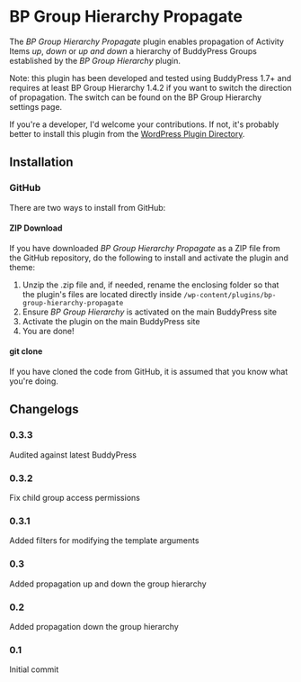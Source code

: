 BP Group Hierarchy Propagate
============================

The *BP Group Hierarchy Propagate* plugin enables propagation of Activity Items *up*, *down* or *up and down* a hierarchy of BuddyPress Groups established by the *BP Group Hierarchy* plugin.

Note: this plugin has been developed and tested using BuddyPress 1.7+ and requires at least BP Group Hierarchy 1.4.2 if you want to switch the direction of propagation. The switch can be found on the BP Group Hierarchy settings page.

If you're a developer, I'd welcome your contributions. If not, it's probably better to install this plugin from the [WordPress Plugin Directory](http://wordpress.org/plugins/bp-group-hierarchy-propagate/).

## Installation ##

### GitHub ###

There are two ways to install from GitHub:

#### ZIP Download ####

If you have downloaded *BP Group Hierarchy Propagate* as a ZIP file from the GitHub repository, do the following to install and activate the plugin and theme:

1. Unzip the .zip file and, if needed, rename the enclosing folder so that the plugin's files are located directly inside `/wp-content/plugins/bp-group-hierarchy-propagate`
2. Ensure *BP Group Hierarchy* is activated on the main BuddyPress site
3. Activate the plugin on the main BuddyPress site
4. You are done!

#### git clone ####

If you have cloned the code from GitHub, it is assumed that you know what you're doing.

## Changelogs ##

### 0.3.3 ###

Audited against latest BuddyPress

### 0.3.2 ###

Fix child group access permissions

### 0.3.1 ###

Added filters for modifying the template arguments

### 0.3 ###

Added propagation up and down the group hierarchy

### 0.2 ###

Added propagation down the group hierarchy

### 0.1 ###

Initial commit